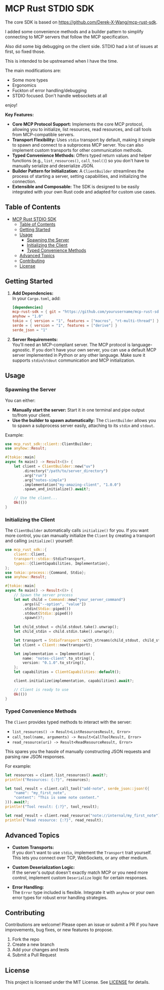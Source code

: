 # MCP Rust STDIO SDK 

The core SDK is based on https://github.com/Derek-X-Wang/mcp-rust-sdk.

I added some convenience methods and a builder pattern to simplify connecting to MCP servers that follow the MCP specification.

Also did some big debugging on the client side. STDIO had a lot of issues at first, so fixed those.

This is intended to be upstreamed when I have the time. 

The main modifications are:
- Some more types
- Ergonomics
- Fuckton of error handling/debugging
- STDIO focused. Don't handle websockets at all

enjoy!

**Key Features:**
- **Core MCP Protocol Support:** Implements the core MCP protocol, allowing you to initialize, list resources, read resources, and call tools from MCP-compatible servers.
- **Transport Flexibility:** Uses `stdio` transport by default, making it simple to spawn and connect to a subprocess MCP server. You can also implement custom transports for other communication methods.
- **Typed Convenience Methods:** Offers typed return values and helper functions (e.g., `list_resources()`, `call_tool()`) so you don't have to manually serialize and deserialize JSON.
- **Builder Pattern for Initialization:** A `ClientBuilder` streamlines the process of starting a server, setting capabilities, and initializing the connection.
- **Extensible and Composable:** The SDK is designed to be easily integrated with your own Rust code and adapted for custom use cases.

## Table of Contents
- [MCP Rust STDIO SDK](#mcp-rust-stdio-sdk)
  - [Table of Contents](#table-of-contents)
  - [Getting Started](#getting-started)
  - [Usage](#usage)
    - [Spawning the Server](#spawning-the-server)
    - [Initializing the Client](#initializing-the-client)
    - [Typed Convenience Methods](#typed-convenience-methods)
  - [Advanced Topics](#advanced-topics)
  - [Contributing](#contributing)
  - [License](#license)

## Getting Started

1. **Add Dependencies:**  
   In your `Cargo.toml`, add:
   ```toml
   [dependencies]
   mcp-rust-sdk = { git = "https://github.com/yourusername/mcp-rust-sdk.git", branch = "main" }
   anyhow = "1.0"
   tokio = { version = "1", features = ["macros", "rt-multi-thread"] }
   serde = { version = "1", features = ["derive"] }
   serde_json = "1"
   ```

2. **Server Requirements:**  
   You'll need an MCP-compliant server. The MCP protocol is language-agnostic. If you don't have your own server, you can use a default MCP server implemented in Python or any other language. Make sure it supports `stdin`/`stdout` communication and MCP initialization.

## Usage

### Spawning the Server

You can either:
- **Manually start the server:** Start it in one terminal and pipe output to/from your client.
- **Use the builder to spawn automatically:** The `ClientBuilder` allows you to spawn a subprocess server easily, attaching to its `stdin` and `stdout`.

Example:
```rust
use mcp_rust_sdk::client::ClientBuilder;
use anyhow::Result;

#[tokio::main]
async fn main() -> Result<()> {
    let client = ClientBuilder::new("uv")
        .directory("/path/to/server_directory")
        .arg("run")
        .arg("notes-simple")
        .implementation("my-amazing-client", "1.0.0")
        .spawn_and_initialize().await?;

    // Use the client...
    Ok(())
}
```

### Initializing the Client

The `ClientBuilder` automatically calls `initialize()` for you. If you want more control, you can manually initialize the `Client` by creating a transport and calling `initialize()` yourself:

```rust
use mcp_rust_sdk::{
    client::Client,
    transport::stdio::StdioTransport,
    types::{ClientCapabilities, Implementation},
};
use tokio::process::{Command, Stdio};
use anyhow::Result;

#[tokio::main]
async fn main() -> Result<()> {
    // Spawn the server process
    let mut child = Command::new("your_server_command")
        .args(&["--option", "value"])
        .stdin(Stdio::piped())
        .stdout(Stdio::piped())
        .spawn()?;
    
    let child_stdout = child.stdout.take().unwrap();
    let child_stdin = child.stdin.take().unwrap();

    let transport = StdioTransport::with_streams(child_stdout, child_stdin)?;
    let client = Client::new(transport);

    let implementation = Implementation {
        name: "notes-client".to_string(),
        version: "0.1.0".to_string(),
    };
    let capabilities = ClientCapabilities::default();

    client.initialize(implementation, capabilities).await?;

    // Client is ready to use
    Ok(())
}
```

### Typed Convenience Methods

The `Client` provides typed methods to interact with the server:

- `list_resources() -> Result<ListResourcesResult, Error>`
- `call_tool(name, arguments) -> Result<CallToolResult, Error>`
- `read_resource(uri) -> Result<ReadResourceResult, Error>`

This spares you the hassle of manually constructing JSON requests and parsing raw JSON responses.

For example:
```rust
let resources = client.list_resources().await?;
println!("Resources: {:?}", resources);

let tool_result = client.call_tool("add-note", serde_json::json!({
    "name": "my_first_note",
    "content": "This is some note content."
})).await?;
println!("Tool result: {:?}", tool_result);

let read_result = client.read_resource("note://internal/my_first_note").await?;
println!("Read resource: {:?}", read_result);
```

## Advanced Topics

- **Custom Transports:**  
  If you don't want to use `stdio`, implement the `Transport` trait yourself. This lets you connect over TCP, WebSockets, or any other medium.
  
- **Custom Deserialization Logic:**  
  If the server's output doesn't exactly match MCP or you need more control, implement custom `Deserialize` logic for certain responses.

- **Error Handling:**  
  The `Error` type included is flexible. Integrate it with `anyhow` or your own error types for robust error handling strategies.

## Contributing

Contributions are welcome! Please open an issue or submit a PR if you have improvements, bug fixes, or new features to propose.

1. Fork the repo
2. Create a new branch
3. Add your changes and tests
4. Submit a Pull Request

## License

This project is licensed under the MIT License. See [LICENSE](LICENSE) for details.
